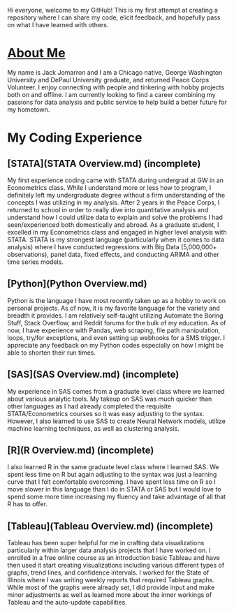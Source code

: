 Hi everyone, welcome to my GitHub! This is my first attempt at creating a repository where I can share my code, elicit feedback, and hopefully pass on what I have learned with others.

# [About Me](https://www.linkedin.com/in/jackjomarron/)

My name is Jack Jomarron and I am a Chicago native, George Washington University and DePaul University graduate, and returned Peace Corps Volunteer. I enjoy connecting with people and tinkering with hobby projects both on and offline. I am currently looking to find a career combining my passions for data analysis and public service to help build a better future for my hometown. 

# My Coding Experience
## [STATA](STATA Overview.md) (incomplete)
My first experience coding came with STATA during undergrad at GW in an Econometrics class. While I understand more or less how to program, I definitely left my undergraduate degree without a firm understanding of the concepts I was utilizing in my analysis. After 2 years in the Peace Corps, I returned to school in order to really dive into quantitative analysis and understand how I could utilize data to explain and solve the problems I had seen/experienced both domestically and abroad. As a graduate student, I excelled in my Econometrics class and engaged in higher level analysis with STATA. STATA is my strongest language (particularly when it comes to data analysis) where I have conducted regressions with Big Data (5,000,000+ observations), panel data, fixed effects, and conducting ARIMA and other time series models.
## [Python](Python Overview.md)
Python is the language I have most recently taken up as a hobby to work on personal projects. As of now, it is my favorite language for the variety and breadth it provides. I am relatively self-taught utilizing Automate the Boring Stuff, Stack Overflow, and Reddit forums for the bulk of my education. As of now, I have experience with Pandas, web scraping, file path manipulation, loops, try/for exceptions, and even setting up webhooks for a SMS trigger. I appreciate any feedback on my Python codes especially on how I might be able to shorten their run times.
## [SAS](SAS Overview.md) (incomplete)
My experience in SAS comes from a graduate level class where we learned about various analytic tools. My takeup on SAS was much quicker than other languages as I had already completed the requisite STATA/Econometrics courses so it was easy adjusting to the syntax. However, I also learned to use SAS to create Neural Network models, utilize machine learning techniques, as well as clustering analysis. 
## [R](R Overview.md) (incomplete)
I also learned R in the same graduate level class where I learned SAS. We spent less time on R but again adjusting to the syntax was just a learning curve that I felt comfortable overcoming. I have spent less time on R so I move slower in this language than I do in STATA or SAS but I would love to spend some more time increasing my fluency and take advantage of all that R has to offer.
## [Tableau](Tableau Overview.md) (incomplete)
Tableau has been super helpful for me in crafting data visualizations particularly within larger data analysis projects that I have worked on. I enrolled in a free online course as an introduction basic Tableau and have then used it start creating visualizations including various different types of graphs, trend lines, and confidence intervals. I worked for the State of Illinois where I was writing weekly reports that required Tableau graphs. While most of the graphs were already set, I did provide input and make minor adjustments as well as learned more about the inner workings of Tableau and the auto-update capabilities. 
